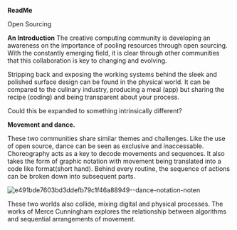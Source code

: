 **ReadMe**

Open Sourcing

**An Introduction**
The creative computing community is developing an awareness on the importance of pooling resources through open sourcing. With the constantly emerging field, it is clear through other communities that this collaboration is key to changing and evolving.

Stripping back and exposing the working systems behind the sleek and polished surface design can be found in the physical world. It can be compared to the culinary industry, producing a meal (app) but sharing the recipe (coding) and being transparent about your process.

Could this be expanded to something intrinsically different?

**Movement and dance.**

These two communities share similar themes and challenges. Like the use of open source, dance can be seen as exclusive and inaccessable. Choreography acts as a key to decode movements and sequences. It also takes the form of graphic notation with movement being translated into a code like format(short hand). Behind every routine, the sequence of actions can be broken down into subsequent parts.

![e491bde7603bd3ddefb79c1f46a88949--dance-notation-noten](https://user-images.githubusercontent.com/93981347/140948179-31906ca9-ac49-446c-b071-60f2544a5b86.jpg)

These two worlds also collide, mixing digital and physical processes. The works of Merce Cunningham explores the relationship between algorithms and sequential arrangements of movement.




